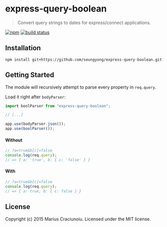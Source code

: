 express-query-boolean
==================

> Convert query strings to dates for express/connect applications.

[![npm](https://img.shields.io/npm/v/express-query-boolean.svg)](https://www.npmjs.com/package/express-query-boolean)
[![build status](https://travis-ci.org/mariusc23/express-query-boolean.svg)](https://travis-ci.org/mariusc23/express-query-boolean)


## Installation

    npm install git+https://github.com/seungyong/express-query-boolean.git


## Getting Started
The module will recursively attempt to parse every property in `req.query`.

Load it right after `bodyParser`:

```js
import boolParser from "express-query-boolean";

// [...]

app.use(bodyParser.json());
app.use(boolParser());
```

#### Without
```js
// ?a=true&b[c]=false
console.log(req.query);
// => { a: 'true', b: { c: 'false' } }
```

#### With
```js
// ?a=true&b[c]=false
console.log(req.query);
// => { a: true, b: { c: false } }
```


## License
Copyright (c) 2015 Marius Craciunoiu. Licensed under the MIT license.
